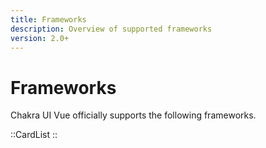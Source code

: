 ```yaml
---
title: Frameworks
description: Overview of supported frameworks
version: 2.0+
---
```


# Frameworks

Chakra UI Vue officially supports the following frameworks.

::CardList
::

